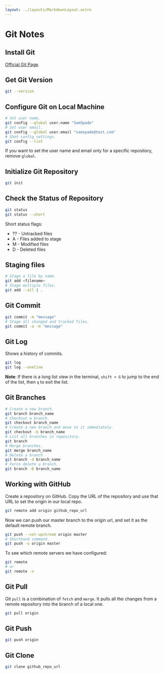 ```yaml
---
layout: ../layouts/MarkdownLayout.astro
---
```


# Git Notes

## Install Git

[Official Git Page](https://www.git-scm.com).

## Get Git Version

```bash
git --version
```

## Configure Git on Local Machine

```bash
# Set user name.
git config --global user.name "SamSpade"
# Set user email.
git config --global user.email "samspade@test.com"
# Shot config settings.
git config --list
```

If you want to set the user name and email only for a specific repository, remove `global`.

## Initialize Git Repository

```bash
git init
```

## Check the Status of Repository

```bash
git status
git status --short
```

Short status flags:

- ?? - Untracked files
- A - Files added to stage
- M - Modified files
- D - Deleted files

## Staging files

```bash
# Stage a file by name.
git add <filename>
# Stage multiple files.
git add --all | .
```

## Git Commit

```bash
git commit -m "message"
# Stage all changed and tracked files.
git commit -a -m "message"
```

## Git Log

Shows a history of commits.

```bash
git log
git log --oneline
```

**Note**: If there is a long list view in the terminal, `shift + G` to jump to the end of the list, then `q` to exit the list.

## Git Branches

```bash
# Create a new branch.
git branch branch_name
# Checkout a branch.
git checkout branch_name
# Create a new branch and move to it immediately.
git checkout -b branch_name
# List all branches in repository.
git branch
# Merge branches.
git merge branch_name
# Delete a branch
git branch -d branch_name
# Force delete a branch.
git branch -D branch_name
```


## Working with GitHub

Create a repository on GitHub.
Copy the URL of the repository and use that URL to set the origin in our local repo.

```bash
git remote add origin github_repo_url
```

Now we can push our master branch to the origin url, and set it as the default remote branch.

```bash
git push --set-upstream origin master
# Shorthand command.
git push -u origin master
```

To see which remote servers we have configured:

```bash
git remote
# or
git remote -v
```

## Git Pull

Git ```pull``` is a combination of ```fetch``` and ```merge```. It pulls all the changes from a remote repository into the branch of a local one.

```bash
git pull origin
```

## Git Push

```bash
git push origin
```

## Git Clone

```bash
git clone github_repo_url
```